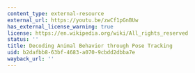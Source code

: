```yaml
---
content_type: external-resource
external_url: https://youtu.be/zwCf1pGnBUw
has_external_license_warning: true
license: https://en.wikipedia.org/wiki/All_rights_reserved
status: ''
title: Decoding Animal Behavior through Pose Tracking
uid: b2dafbb8-63bf-4683-a070-9cbdd2dbba7e
wayback_url: ''
---
```

